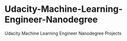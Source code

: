 # Udacity-Machine-Learning-Engineer-Nanodegree
Udacity Machine Learning Engineer Nanodegree Projects
